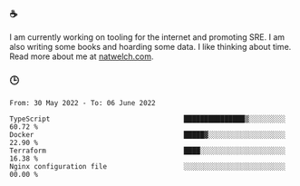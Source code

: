 ### ☕

I am currently working on tooling for the internet and promoting SRE. I am also writing some books and hoarding some data. I like thinking about time. Read more about me at [natwelch.com](https://natwelch.com).

### 🕒

<!--START_SECTION:waka-->

```text
From: 30 May 2022 - To: 06 June 2022

TypeScript                                 ███████████████▒░░░░░░░░░   60.72 %
Docker                                     █████▓░░░░░░░░░░░░░░░░░░░   22.90 %
Terraform                                  ████░░░░░░░░░░░░░░░░░░░░░   16.38 %
Nginx configuration file                   ░░░░░░░░░░░░░░░░░░░░░░░░░   00.00 %
```

<!--END_SECTION:waka-->

